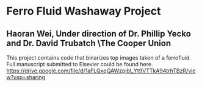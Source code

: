 # Ferro Fluid Washaway Project
## Haoran Wei, Under direction of Dr. Phillip Yecko and Dr. David Trubatch \The Cooper Union

This project contains code that binarizes top images taken of a ferrofluid.\
Full manuscript submitted to Elsevier could be found here.\
https://drive.google.com/file/d/1aFLQxqQAWzpjbl_Yt9VTTkA94trhTBzR/view?usp=sharing
